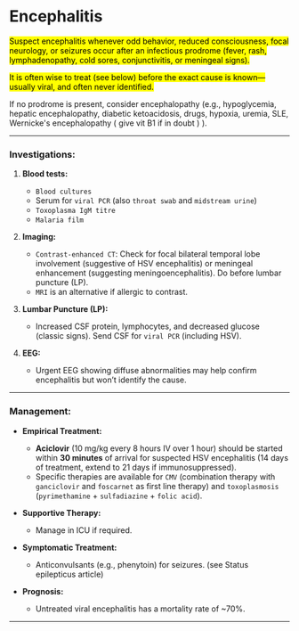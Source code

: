 # **Encephalitis**

<mark> Suspect encephalitis whenever odd behavior, reduced consciousness, focal neurology, or seizures occur after an infectious prodrome (fever, rash, lymphadenopathy, cold sores, conjunctivitis, or meningeal signs). </mark>

<mark> It is often wise to treat (see below) before the exact cause is known—usually viral, and often never identified. </mark>

If no prodrome is present, consider encephalopathy (e.g., hypoglycemia, hepatic encephalopathy, diabetic ketoacidosis, drugs, hypoxia, uremia, SLE, Wernicke's encephalopathy ( give vit B1 if in doubt ) ).

---

### **Investigations:**

1. **Blood tests:**
    
    - `Blood cultures`
    - Serum for `viral PCR` (also `throat swab` and `midstream urine`)
    - `Toxoplasma IgM titre`
    - `Malaria film`
2. **Imaging:**

    - `Contrast-enhanced CT`: Check for focal bilateral temporal lobe involvement (suggestive of HSV encephalitis) or meningeal enhancement (suggesting meningoencephalitis). Do before lumbar puncture (LP).
    - `MRI` is an alternative if allergic to contrast. 
3. **Lumbar Puncture (LP):**
    
    - Increased CSF protein, lymphocytes, and decreased glucose (classic signs). Send CSF for `viral PCR` (including HSV).
4. **EEG:**
    
    - Urgent EEG showing diffuse abnormalities may help confirm encephalitis but won’t identify the cause.

---

### **Management:**

- **Empirical Treatment:**
    
    - **Aciclovir** (10 mg/kg every 8 hours IV over 1 hour) should be started within **30 minutes** of arrival for suspected HSV encephalitis (14 days of treatment, extend to 21 days if immunosuppressed).
    - Specific therapies are available for `CMV` (combination therapy with `ganciclovir` and `foscarnet` as first line therapy) and `toxoplasmosis` (`pyrimethamine` + `sulfadiazine` + `folic acid`).
- **Supportive Therapy:**
    
    - Manage in ICU if required.
- **Symptomatic Treatment:**
    
    - Anticonvulsants (e.g., phenytoin) for seizures. (see Status epilepticus article)
- **Prognosis:**
    
    - Untreated viral encephalitis has a mortality rate of ~70%.

---